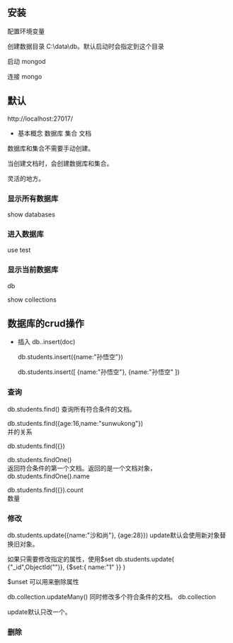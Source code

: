 

## 安装

配置环境变量

创建数据目录
C:\data\db。默认启动时会指定到这个目录


启动
mongod

连接 mongo


## 默认

http://localhost:27017/

- 基本概念
      数据库
      集合
      文档

数据库和集合不需要手动创建。

当创建文档时，会创建数据库和集合。

灵活的地方。


### 显示所有数据库
 show databases
 
### 进入数据库
use test

### 显示当前数据库



db

show collections

## 数据库的crud操作
  - 插入
    db.<collection>.insert(doc)
     
    db.students.insert({name:"孙悟空"})
    
    db.students.insert([
      {name:"孙悟空"},
      {name:"孙悟空"
    ])

### 查询


db.students.find() 查询所有符合条件的文档。

db.students.find({age:16,name:"sunwukong"})<br>
并的关系

db.students.find({})

db.students.findOne()<br>
返回符合条件的第一个文档。返回的是一个文档对象，
db.students.findOne().name

db.students.find({}).count <br>
数量

### 修改

db.students.update({name:"沙和尚"}, {age:28}})
update默认会使用新对象替换旧对象。

如果只需要修改指定的属性，使用$set
db.students.update(
{"_id",ObjectId("")},
{$set:{
name:"1"
}}
)

$unset 可以用来删除属性

db.collection.updateMany()
同时修改多个符合条件的文档。
db.collection

update默认只改一个。


### 删除



